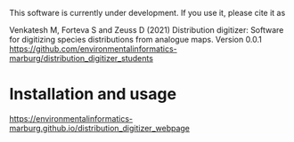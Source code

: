 This software is currently under development.
If you use it, please cite it as

Venkatesh M, Forteva S and Zeuss D (2021) Distribution digitizer: Software for digitizing species distributions from analogue maps. Version 0.0.1 https://github.com/environmentalinformatics-marburg/distribution_digitizer_students



# Installation and usage

https://environmentalinformatics-marburg.github.io/distribution_digitizer_webpage


